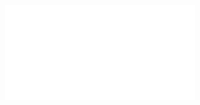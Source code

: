 <a href="https://rightonhana.me" title="@rightonhana's webpage" rel="noopener noreferrer" target="_blank" align="center">
	<img src="./variants/aprilFools.svg" alt="@rightonhana svg animation" />
</a>